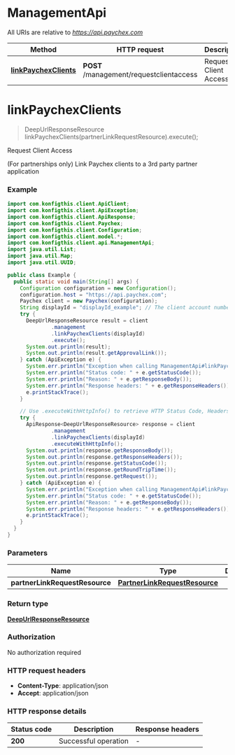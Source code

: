 # ManagementApi

All URIs are relative to *https://api.paychex.com*

| Method | HTTP request | Description |
|------------- | ------------- | -------------|
| [**linkPaychexClients**](ManagementApi.md#linkPaychexClients) | **POST** /management/requestclientaccess | Request Client Access |


<a name="linkPaychexClients"></a>
# **linkPaychexClients**
> DeepUrlResponseResource linkPaychexClients(partnerLinkRequestResource).execute();

Request Client Access

(For partnerships only) Link Paychex clients to a 3rd party partner application

### Example
```java
import com.konfigthis.client.ApiClient;
import com.konfigthis.client.ApiException;
import com.konfigthis.client.ApiResponse;
import com.konfigthis.client.Paychex;
import com.konfigthis.client.Configuration;
import com.konfigthis.client.model.*;
import com.konfigthis.client.api.ManagementApi;
import java.util.List;
import java.util.Map;
import java.util.UUID;

public class Example {
  public static void main(String[] args) {
    Configuration configuration = new Configuration();
    configuration.host = "https://api.paychex.com";
    Paychex client = new Paychex(configuration);
    String displayId = "displayId_example"; // The client account number used for identification purposes. (no dash or spaces allowed, only the last 8 characters of the ID)
    try {
      DeepUrlResponseResource result = client
              .management
              .linkPaychexClients(displayId)
              .execute();
      System.out.println(result);
      System.out.println(result.getApprovalLink());
    } catch (ApiException e) {
      System.err.println("Exception when calling ManagementApi#linkPaychexClients");
      System.err.println("Status code: " + e.getStatusCode());
      System.err.println("Reason: " + e.getResponseBody());
      System.err.println("Response headers: " + e.getResponseHeaders());
      e.printStackTrace();
    }

    // Use .executeWithHttpInfo() to retrieve HTTP Status Code, Headers and Request
    try {
      ApiResponse<DeepUrlResponseResource> response = client
              .management
              .linkPaychexClients(displayId)
              .executeWithHttpInfo();
      System.out.println(response.getResponseBody());
      System.out.println(response.getResponseHeaders());
      System.out.println(response.getStatusCode());
      System.out.println(response.getRoundTripTime());
      System.out.println(response.getRequest());
    } catch (ApiException e) {
      System.err.println("Exception when calling ManagementApi#linkPaychexClients");
      System.err.println("Status code: " + e.getStatusCode());
      System.err.println("Reason: " + e.getResponseBody());
      System.err.println("Response headers: " + e.getResponseHeaders());
      e.printStackTrace();
    }
  }
}

```

### Parameters

| Name | Type | Description  | Notes |
|------------- | ------------- | ------------- | -------------|
| **partnerLinkRequestResource** | [**PartnerLinkRequestResource**](PartnerLinkRequestResource.md)|  | |

### Return type

[**DeepUrlResponseResource**](DeepUrlResponseResource.md)

### Authorization

No authorization required

### HTTP request headers

 - **Content-Type**: application/json
 - **Accept**: application/json

### HTTP response details
| Status code | Description | Response headers |
|-------------|-------------|------------------|
| **200** | Successful operation |  -  |


